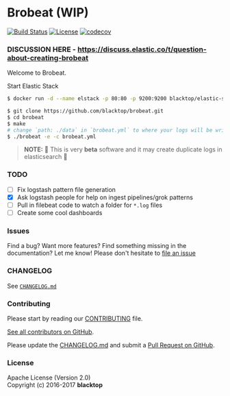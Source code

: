Brobeat (WIP)
=============

[![Build Status](https://travis-ci.org/blacktop/brobeat.svg?branch=master)](https://travis-ci.org/blacktop/brobeat) [![License](https://img.shields.io/badge/licence-Apache%202.0-blue.svg)](http://www.apache.org/licenses/LICENSE-2.0) [![codecov](https://codecov.io/gh/blacktop/brobeat/branch/master/graph/badge.svg)](https://codecov.io/gh/blacktop/brobeat)

### DISCUSSION HERE - https://discuss.elastic.co/t/question-about-creating-brobeat

Welcome to Brobeat.

Start Elastic Stack

```bash
$ docker run -d --name elstack -p 80:80 -p 9200:9200 blacktop/elastic-stack
```

```bash
$ git clone https://github.com/blacktop/brobeat.git
$ cd brobeat
$ make
# change `path: ./data` in `brobeat.yml` to where your logs will be written
$ ./brobeat -e -c brobeat.yml
```

> **NOTE:** :construction: This is very **beta** software and it may create duplicate logs in elasticsearch :construction:

### TODO

-	[ ] Fix logstash pattern file generation
-	[x] Ask logstash people for help on ingest pipelines/grok patterns
-	[ ] Pull in filebeat code to watch a folder for `*.log` files
-	[ ] Create some cool dashboards

### Issues

Find a bug? Want more features? Find something missing in the documentation? Let me know! Please don't hesitate to [file an issue](https://github.com/blacktop/brobeat/issues/new)

### CHANGELOG

See [`CHANGELOG.md`](https://github.com/blacktop/brobeat/blob/master/CHANGELOG.md)

### Contributing

Please start by reading our [CONTRIBUTING](CONTRIBUTING.md) file.

[See all contributors on GitHub](https://github.com/blacktop/brobeat/graphs/contributors).

Please update the [CHANGELOG.md](https://github.com/blacktop/brobeat/blob/master/CHANGELOG.md) and submit a [Pull Request on GitHub](https://help.github.com/articles/using-pull-requests/).

### License

Apache License (Version 2.0)  
Copyright (c) 2016-2017 **blacktop**
